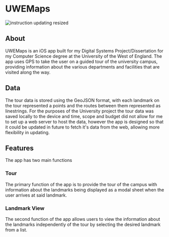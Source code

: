 # UWEMaps
![instruction updating resized](https://user-images.githubusercontent.com/29551392/132209870-f41b6c6e-f8c6-4aab-9cf4-102afe2b1bbf.png)


## About
UWEMaps is an iOS app built for my Digital Systems Project/Dissertation for my Computer Science degree at the University of the West of England.
The app uses GPS to take the user on a guided tour of the university campus, providing information about the various departments and facilities that are visited along the way.

## Data
The tour data is stored using the GeoJSON format, with each landmark on the tour represented a points and the routes between them represented as linestrings.
For the purposes of the University project the tour data was saved locally to the device and time, scope and budget did not allow for me to set up a web server to host the data, however the app is designed so that it could be updated in future to fetch it's data from the web, allowing more flexibility in updating.

## Features
The app has two main functions
### Tour
The primary function of the app is to provide the tour of the campus with information about the landmarks being displayed as a modal sheet when the user arrives at said landmark.
### Landmark View
The second function of the app allows users to view the information about the landmarks independently of the tour by selecting the desired landmark from a list.
